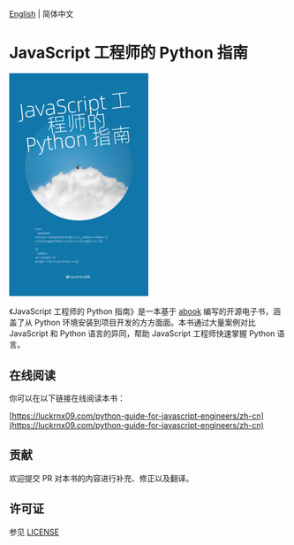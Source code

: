 [English](./README.md) | 简体中文

# JavaScript 工程师的 Python 指南

<img src="./static/img/book_cover_zh-cn.png" width="50%" />

<br>

《JavaScript 工程师的 Python 指南》是一本基于 [abook](https://github.com/luckrnx09/abook) 编写的开源电子书，涵盖了从 Python 环境安装到项目开发的方方面面。本书通过大量案例对比 JavaScript 和 Python 语言的异同，帮助 JavaScript 工程师快速掌握 Python 语言。

## 在线阅读

你可以在以下链接在线阅读本书：

[https://luckrnx09.com/python-guide-for-javascript-engineers/zh-cn](https://luckrnx09.com/python-guide-for-javascript-engineers/zh-cn)

## 贡献

欢迎提交 PR 对本书的内容进行补充、修正以及翻译。

## 许可证
参见 [LICENSE](./LICENSE)